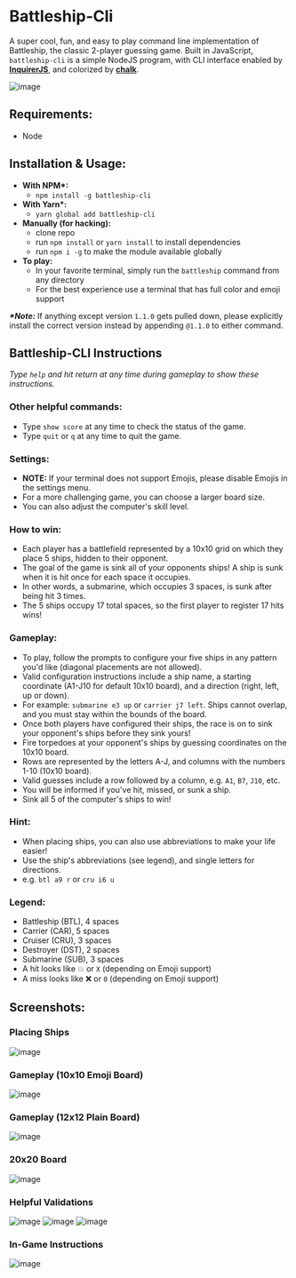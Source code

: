 # Battleship-Cli
A super cool, fun, and easy to play command line implementation of Battleship, the classic 2-player guessing game. Built in JavaScript, `battleship-cli` is a simple NodeJS program, with CLI interface enabled by __[InquirerJS](https://github.com/SBoudrias/Inquirer.js/)__, and colorized by __[chalk](https://github.com/chalk/chalk)__.

![image](http://g.recordit.co/SYaveWe1xt.gif)

## Requirements:
- Node

## Installation & Usage:
- __With NPM*:__
  - `npm install -g battleship-cli`
- __With Yarn*:__
  - `yarn global add battleship-cli`
- __Manually (for hacking):__
  - clone repo
  - run `npm install` or `yarn install` to install dependencies
  - run `npm i -g` to make the module available globally
- __To play:__
  - In your favorite terminal, simply run the `battleship` command from any directory
  - For the best experience use a terminal that has full color and emoji support

**_*Note:_** If anything except version `1.1.0` gets pulled down, please explicitly install the correct version instead by appending `@1.1.0` to either command.

## Battleship-CLI Instructions

_Type `help` and hit return at any time during gameplay to show these instructions._

### Other helpful commands:
- Type `show score` at any time to check the status of the game.
- Type `quit` or `q` at any time to quit the game.

### Settings:
- __NOTE:__ If your terminal does not support Emojis, please disable Emojis in the settings menu.
- For a more challenging game, you can choose a larger board size.
- You can also adjust the computer's skill level.

### How to win:
- Each player has a battlefield represented by a 10x10 grid on which they place 5 ships, hidden to their opponent.
- The goal of the game is sink all of your opponents ships! A ship is sunk when it is hit once for each space it occupies.
- In other words, a submarine, which occupies 3 spaces, is sunk after being hit 3 times.
- The 5 ships occupy 17 total spaces, so the first player to register 17 hits wins!

### Gameplay:
- To play, follow the prompts to configure your five ships in any pattern you'd like (diagonal placements are not allowed).
- Valid configuration instructions include a ship name, a starting coordinate (A1-J10 for default 10x10 board), and a direction (right, left, up or down).
- For example: `submarine e3 up` or `carrier j7 left`. Ships cannot overlap, and you must stay within the bounds of the board.
- Once both players have configured their ships, the race is on to sink your opponent's ships before they sink yours!
- Fire torpedoes at your opponent's ships by guessing coordinates on the 10x10 board.
- Rows are represented by the letters A-J, and columns with the numbers 1-10 (10x10 board).
- Valid guesses include a row followed by a column, e.g. `A1`, `B7`, `J10`, etc.
- You will be informed if you've hit, missed, or sunk a ship.
- Sink all 5 of the computer's ships to win!

### Hint:
- When placing ships, you can also use abbreviations to make your life easier!
- Use the ship's abbreviations (see legend), and single letters for directions.
- e.g. `btl a9 r` or `cru i6 u`

### Legend:
- Battleship (BTL), 4 spaces
- Carrier (CAR), 5 spaces
- Cruiser (CRU), 3 spaces
- Destroyer (DST), 2 spaces
- Submarine (SUB), 3 spaces
- A hit looks like 💥 or ` X ` (depending on Emoji support)
- A miss looks like ❌ or ` 0 ` (depending on Emoji support)  

## Screenshots:
### Placing Ships
![image](http://g.recordit.co/3QuxAc4OkA.gif)

### Gameplay (10x10 Emoji Board)
![image](http://g.recordit.co/7hnn3ZBESt.gif)

### Gameplay (12x12 Plain Board)
![image](http://g.recordit.co/fk6kvc6vxy.gif)

### 20x20 Board
![image](https://user-images.githubusercontent.com/18563015/31363682-0a3d41d0-ad2e-11e7-8132-2100ed6feba7.png)

### Helpful Validations
![image](https://user-images.githubusercontent.com/18563015/31261966-d2a2a252-aa25-11e7-8b35-31e89decf972.png)
![image](https://user-images.githubusercontent.com/18563015/31262035-3cd1d3b4-aa26-11e7-92b5-526acebaf46e.png)
![image](https://user-images.githubusercontent.com/18563015/31259657-6cbbbed8-aa16-11e7-9f30-085b48ad5ed9.png)

### In-Game Instructions
![image](https://user-images.githubusercontent.com/18563015/31310573-36a20250-ab68-11e7-8268-8e025669476c.png)
